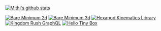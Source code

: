 [![Mithi's github stats][stats]][hexapod]

[![Bare Minimum 2d](https://img.shields.io/badge/npm%20-Bare%20Minimum%202d-orange.svg?logo=npm&color=ee5253)](https://github.com/mithi/bare-minimum-2d)
[![Bare Minimum 3d](https://img.shields.io/badge/npm%20-Bare%20Minimum%203d-orange.svg?logo=npm&color=ee5253)](https://github.com/mithi/bare-minimum-3d)
[![Hexapod Kinematics Library](https://img.shields.io/badge/npm%20-Hexapod%20Kinematics%20Library-orange.svg?logo=npm&color=ee5253)](https://github.com/mithi/hexapod-kinematics-library)
[![Kingdom Rush GraphQL](https://img.shields.io/badge/graphQL%20-Kingdom%20Rush-orange.svg?logo=graphql&color=f368e0)](https://github.com/mithi/kingdom-rush-graphql)
[![Hello Tiny Box](https://img.shields.io/badge/Hello%20-Tiny%20Box-orange.svg?logo=react&color=0abde3)](https://github.com/mithi/hello-tiny-box)

[stats]: https://github-readme-stats.vercel.app/api?username=mithi&show_icons=true&count_private=false&theme=radical&hide=issues,commits
[hexapod]: https://hexapod.netlify.app/

<!--
**mithi/mithi** is a ✨ _special_ ✨ repository because its `README.md` (this file) appears on your GitHub profile.

Here are some ideas to get you started:

- 🔭 I’m currently working on ...
- 🌱 I’m currently learning ...
- 👯 I’m looking to collaborate on ...
- 🤔 I’m looking for help with ...
- 💬 Ask me about ...
- 📫 How to reach me: ...
- 😄 Pronouns: ...
- ⚡ Fun fact: ...
-->
